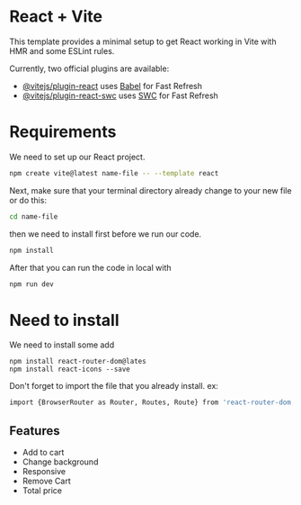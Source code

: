 # React + Vite

This template provides a minimal setup to get React working in Vite with HMR and some ESLint rules.

Currently, two official plugins are available:

- [@vitejs/plugin-react](https://github.com/vitejs/vite-plugin-react/blob/main/packages/plugin-react/README.md) uses [Babel](https://babeljs.io/) for Fast Refresh
- [@vitejs/plugin-react-swc](https://github.com/vitejs/vite-plugin-react-swc) uses [SWC](https://swc.rs/) for Fast Refresh


# Requirements
We need to set up our React project.
```bash
npm create vite@latest name-file -- --template react
```
Next, make sure that your terminal directory already change to your new file or do this:
```bash
cd name-file
```
then we need to install first before we run our code.
``` bash
npm install
```
After that you can run the code in local with
```bash
npm run dev
```
# Need to install
We need to install some add
```
npm install react-router-dom@lates
npm install react-icons --save
```
Don't forget to import the file that you already install. ex:
```bash
import {BrowserRouter as Router, Routes, Route} from 'react-router-dom'
```

## Features
- Add to cart
- Change background
- Responsive
- Remove Cart
- Total price